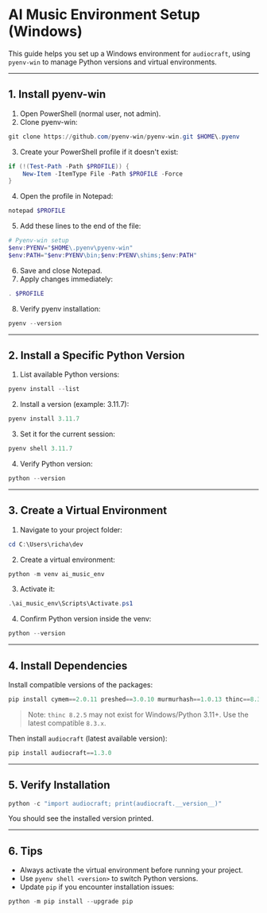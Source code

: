 # AI Music Environment Setup (Windows)

This guide helps you set up a Windows environment for `audiocraft`, using `pyenv-win` to manage Python versions and virtual environments.

---

## 1. Install pyenv-win

1. Open PowerShell (normal user, not admin).
2. Clone pyenv-win:

```powershell
git clone https://github.com/pyenv-win/pyenv-win.git $HOME\.pyenv
```

3. Create your PowerShell profile if it doesn't exist:

```powershell
if (!(Test-Path -Path $PROFILE)) {
    New-Item -ItemType File -Path $PROFILE -Force
}
```

4. Open the profile in Notepad:

```powershell
notepad $PROFILE
```

5. Add these lines to the end of the file:

```powershell
# Pyenv-win setup
$env:PYENV="$HOME\.pyenv\pyenv-win"
$env:PATH="$env:PYENV\bin;$env:PYENV\shims;$env:PATH"
```

6. Save and close Notepad.
7. Apply changes immediately:

```powershell
. $PROFILE
```

8. Verify pyenv installation:

```powershell
pyenv --version
```

---

## 2. Install a Specific Python Version

1. List available Python versions:

```powershell
pyenv install --list
```

2. Install a version (example: 3.11.7):

```powershell
pyenv install 3.11.7
```

3. Set it for the current session:

```powershell
pyenv shell 3.11.7
```

4. Verify Python version:

```powershell
python --version
```

---

## 3. Create a Virtual Environment

1. Navigate to your project folder:

```powershell
cd C:\Users\richa\dev
```

2. Create a virtual environment:

```powershell
python -m venv ai_music_env
```

3. Activate it:

```powershell
.\ai_music_env\Scripts\Activate.ps1
```

4. Confirm Python version inside the venv:

```powershell
python --version
```

---

## 4. Install Dependencies

Install compatible versions of the packages:

```powershell
pip install cymem==2.0.11 preshed==3.0.10 murmurhash==1.0.13 thinc==8.3.6 blis==0.7.11
```

> Note: `thinc 8.2.5` may not exist for Windows/Python 3.11+. Use the latest compatible `8.3.x`.

Then install `audiocraft` (latest available version):

```powershell
pip install audiocraft==1.3.0
```

---

## 5. Verify Installation

```powershell
python -c "import audiocraft; print(audiocraft.__version__)"
```

You should see the installed version printed.

---

## 6. Tips

- Always activate the virtual environment before running your project.
- Use `pyenv shell <version>` to switch Python versions.
- Update `pip` if you encounter installation issues:

```powershell
python -m pip install --upgrade pip
```

